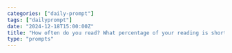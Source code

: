 ```yaml
---
categories: ["daily-prompt"]
tags: ["dailyprompt"]
date: "2024-12-18T15:00:00Z"
title: "How often do you read? What percentage of your reading is short-form content?"
type: "prompts"
---
```

